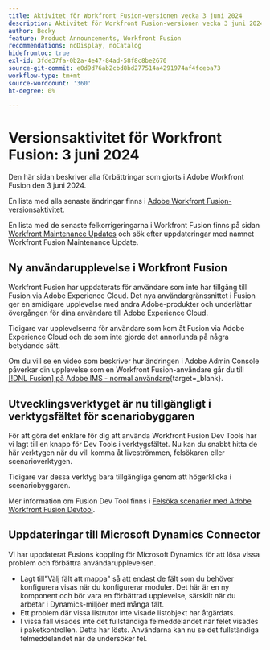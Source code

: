 ```yaml
---
title: Aktivitet för Workfront Fusion-versionen vecka 3 juni 2024
description: Aktivitet för Workfront Fusion-versionen vecka 3 juni 2024
author: Becky
feature: Product Announcements, Workfront Fusion
recommendations: noDisplay, noCatalog
hidefromtoc: true
exl-id: 3fde37fa-0b2a-4e47-84ad-58f8c8be2670
source-git-commit: e0d9d76ab2cbd8bd277514a4291974af4fceba73
workflow-type: tm+mt
source-wordcount: '360'
ht-degree: 0%

---
```


# Versionsaktivitet för Workfront Fusion: 3 juni 2024

Den här sidan beskriver alla förbättringar som gjorts i Adobe Workfront Fusion den 3 juni 2024.

En lista med alla senaste ändringar finns i [Adobe Workfront Fusion-versionsaktivitet](/help/workfront-fusion/fusion-product-releases/fusion-release-activity.md).

En lista med de senaste felkorrigeringarna i Workfront Fusion finns på sidan [Workfront Maintenance Updates](https://experienceleague.adobe.com/docs/workfront-known-issues/releases/current-updates.html) och sök efter uppdateringar med namnet Workfront Fusion Maintenance Update.

## Ny användarupplevelse i Workfront Fusion

Workfront Fusion har uppdaterats för användare som inte har tillgång till Fusion via Adobe Experience Cloud. Det nya användargränssnittet i Fusion ger en smidigare upplevelse med andra Adobe-produkter och underlättar övergången för dina användare till Adobe Experience Cloud.

Tidigare var upplevelserna för användare som kom åt Fusion via Adobe Experience Cloud och de som inte gjorde det annorlunda på några betydande sätt.

Om du vill se en video som beskriver hur ändringen i Adobe Admin Console påverkar din upplevelse som en Workfront Fusion-användare går du till [[!DNL Fusion] på Adobe IMS - normal användare](https://video.tv.adobe.com/v/3412465/){target=_blank}.

## Utvecklingsverktyget är nu tillgängligt i verktygsfältet för scenariobyggaren

För att göra det enklare för dig att använda Workfront Fusion Dev Tools har vi lagt till en knapp för Dev Tools i verktygsfältet. Nu kan du snabbt hitta de här verktygen när du vill komma åt liveströmmen, felsökaren eller scenarioverktygen.

Tidigare var dessa verktyg bara tillgängliga genom att högerklicka i scenariobyggaren.

Mer information om Fusion Dev Tool finns i [Felsöka scenarier med Adobe Workfront Fusion Devtool](/help/workfront-fusion/manage-scenarios/debug-a-scenario.md).

## Uppdateringar till Microsoft Dynamics Connector

Vi har uppdaterat Fusions koppling för Microsoft Dynamics för att lösa vissa problem och förbättra användarupplevelsen.

* Lagt till&quot;Välj fält att mappa&quot; så att endast de fält som du behöver konfigurera visas när du konfigurerar moduler. Det här är en ny komponent och bör vara en förbättrad upplevelse, särskilt när du arbetar i Dynamics-miljöer med många fält.
* Ett problem där vissa listrutor inte visade listobjekt har åtgärdats.
* I vissa fall visades inte det fullständiga felmeddelandet när felet visades i paketkontrollen. Detta har lösts. Användarna kan nu se det fullständiga felmeddelandet när de undersöker fel.
